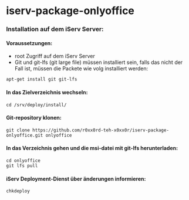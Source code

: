 # iserv-package-onlyoffice

### Installation auf dem iServ Server:

#### Voraussetzungen: 
-  root Zugriff auf dem iServ Server
-  Git und git-lfs (git large file) müssen installiert sein, falls das nicht der Fall ist, müssen die Packete wie volg installiert werden:

```
apt-get install git git-lfs
```

#### In das Zielverzeichnis wechseln:

```
cd /srv/deploy/install/
```


#### Git-repository klonen:

```
git clone https://github.com/r0xx0rd-teh-x0xx0r/iserv-package-onlyoffice.git onlyoffice
```

#### In das Verzeichnis gehen und die msi-datei mit git-lfs herunterladen:
```
cd onlyoffice
git lfs pull
```

#### iServ Deployment-Dienst über änderungen informieren:
```
chkdeploy
```
